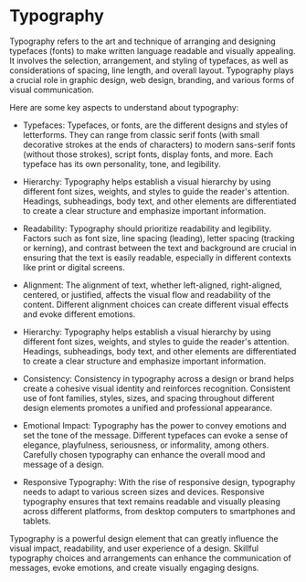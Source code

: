 # Typography

Typography refers to the art and technique of arranging and designing typefaces (fonts) to make written language readable and visually appealing. It involves the selection, arrangement, and styling of typefaces, as well as considerations of spacing, line length, and overall layout. Typography plays a crucial role in graphic design, web design, branding, and various forms of visual communication.

Here are some key aspects to understand about typography:

* Typefaces: Typefaces, or fonts, are the different designs and styles of letterforms. They can range from classic serif fonts (with small decorative strokes at the ends of characters) to modern sans-serif fonts (without those strokes), script fonts, display fonts, and more. Each typeface has its own personality, tone, and legibility.

* Hierarchy: Typography helps establish a visual hierarchy by using different font sizes, weights, and styles to guide the reader's attention. Headings, subheadings, body text, and other elements are differentiated to create a clear structure and emphasize important information.

* Readability: Typography should prioritize readability and legibility. Factors such as font size, line spacing (leading), letter spacing (tracking or kerning), and contrast between the text and background are crucial in ensuring that the text is easily readable, especially in different contexts like print or digital screens.

* Alignment: The alignment of text, whether left-aligned, right-aligned, centered, or justified, affects the visual flow and readability of the content. Different alignment choices can create different visual effects and evoke different emotions.

* Hierarchy: Typography helps establish a visual hierarchy by using different font sizes, weights, and styles to guide the reader's attention. Headings, subheadings, body text, and other elements are differentiated to create a clear structure and emphasize important information.

* Consistency: Consistency in typography across a design or brand helps create a cohesive visual identity and reinforces recognition. Consistent use of font families, styles, sizes, and spacing throughout different design elements promotes a unified and professional appearance.

* Emotional Impact: Typography has the power to convey emotions and set the tone of the message. Different typefaces can evoke a sense of elegance, playfulness, seriousness, or informality, among others. Carefully chosen typography can enhance the overall mood and message of a design.

* Responsive Typography: With the rise of responsive design, typography needs to adapt to various screen sizes and devices. Responsive typography ensures that text remains readable and visually pleasing across different platforms, from desktop computers to smartphones and tablets.

Typography is a powerful design element that can greatly influence the visual impact, readability, and user experience of a design. Skillful typography choices and arrangements can enhance the communication of messages, evoke emotions, and create visually engaging designs.